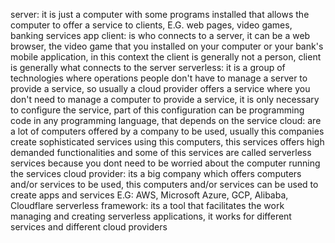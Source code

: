 server: it is just a computer with some programs installed that allows the computer to offer a service to clients, E.G. web pages, video games, banking services app
client: is who connects to a server, it can be a web browser, the video game that you installed on your computer or your bank's mobile application, in this context the client is generally not a person, client is generally what connects to the server
serverless: it is a group of technologies where operations people don't have to manage a server to provide a service, so usually a cloud provider offers a service where you don't need to manage a computer to provide a service, it is only necessary to configure the service, part of this configuration can be programming code in any programming language, that depends on the service
cloud: are a lot of computers offered by a company to be used, usually this companies create sophisticated services using this computers, this services offers high demanded functionalities and some of this services are called serverless services because you dont need to be worried about the computer running the services
cloud provider: its a big company which offers computers and/or services to be used, this computers and/or services can be used to create apps and services E.G: AWS, Microsoft Azure, GCP, Alibaba, Cloudflare
serverless framework: its a tool that facilitates the work managing and creating serverless applications, it works for different services and different cloud providers
